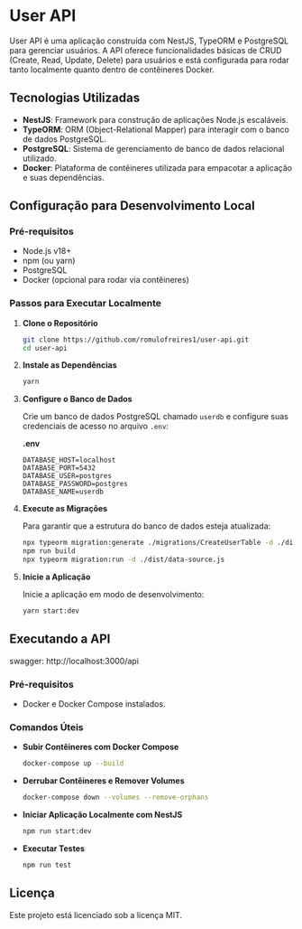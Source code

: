 
# User API

User API é uma aplicação construída com NestJS, TypeORM e PostgreSQL para gerenciar usuários. A API oferece funcionalidades básicas de CRUD (Create, Read, Update, Delete) para usuários e está configurada para rodar tanto localmente quanto dentro de contêineres Docker.

## Tecnologias Utilizadas

- **NestJS**: Framework para construção de aplicações Node.js escaláveis.
- **TypeORM**: ORM (Object-Relational Mapper) para interagir com o banco de dados PostgreSQL.
- **PostgreSQL**: Sistema de gerenciamento de banco de dados relacional utilizado.
- **Docker**: Plataforma de contêineres utilizada para empacotar a aplicação e suas dependências.

## Configuração para Desenvolvimento Local

### Pré-requisitos

- Node.js v18+
- npm (ou yarn)
- PostgreSQL
- Docker (opcional para rodar via contêineres)

### Passos para Executar Localmente

1. **Clone o Repositório**

   ```bash
   git clone https://github.com/romulofreires1/user-api.git
   cd user-api
   ```

2. **Instale as Dependências**

   ```bash
   yarn
   ```

3. **Configure o Banco de Dados**

   Crie um banco de dados PostgreSQL chamado `userdb` e configure suas credenciais de acesso no arquivo `.env`:

   **.env**

   ```plaintext
   DATABASE_HOST=localhost
   DATABASE_PORT=5432
   DATABASE_USER=postgres
   DATABASE_PASSWORD=postgres
   DATABASE_NAME=userdb
   ```

4. **Execute as Migrações**

   Para garantir que a estrutura do banco de dados esteja atualizada:

   ```bash
   npx typeorm migration:generate ./migrations/CreateUserTable -d ./dist/data-source.js
   npm run build
   npx typeorm migration:run -d ./dist/data-source.js
   ```

5. **Inicie a Aplicação**

   Inicie a aplicação em modo de desenvolvimento:

   ```bash
   yarn start:dev
   ```

## Executando a API
swagger: http://localhost:3000/api
### Pré-requisitos

- Docker e Docker Compose instalados.

### Comandos Úteis

- **Subir Contêineres com Docker Compose**

  ```bash
  docker-compose up --build
  ```

- **Derrubar Contêineres e Remover Volumes**

  ```bash
  docker-compose down --volumes --remove-orphans
  ```

- **Iniciar Aplicação Localmente com NestJS**

  ```bash
  npm run start:dev
  ```

- **Executar Testes**

  ```bash
  npm run test
  ```

## Licença

Este projeto está licenciado sob a licença MIT.